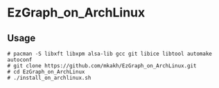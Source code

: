 # EzGraph_on_ArchLinux

## Usage

    # pacman -S libxft libxpm alsa-lib gcc git libice libtool automake autoconf
    # git clone https://github.com/mkakh/EzGraph_on_ArchLinux.git
    # cd EzGraph_on_ArchLinux
    # ./install_on_archlinux.sh
